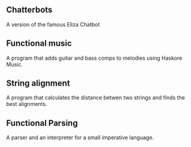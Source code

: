 <h2>Chatterbots</h2>
A version of the famous Eliza Chatbot

<h2>Functional music</h2>
A program that adds guitar and bass comps to melodies using Haskore Music.

<h2>String alignment</h2>
A program that calculates the distance betwen two strings and finds the best alignments.

<h2>Functional Parsing</h2>
A parser and an interpreter for a small imperative language.
